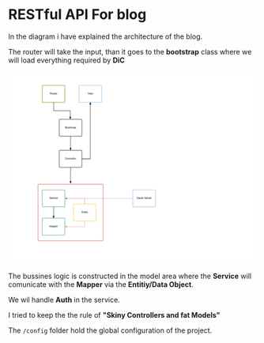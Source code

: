 # RESTful API For blog

In the diagram i have explained the architecture of the blog.

The router will take the input, than it goes to the **bootstrap** class where we will load everything required by **DiC** 

![diagram](resources/git/diagram.png)

The bussines logic is constructed in the model area where the **Service** will comunicate with the **Mapper** via the **Entitiy/Data Object**.

We wil handle **Auth** in the service.

I tried to keep the the rule of **"Skiny Controllers and fat Models"**

The `/config` folder hold the global configuration of the project.


